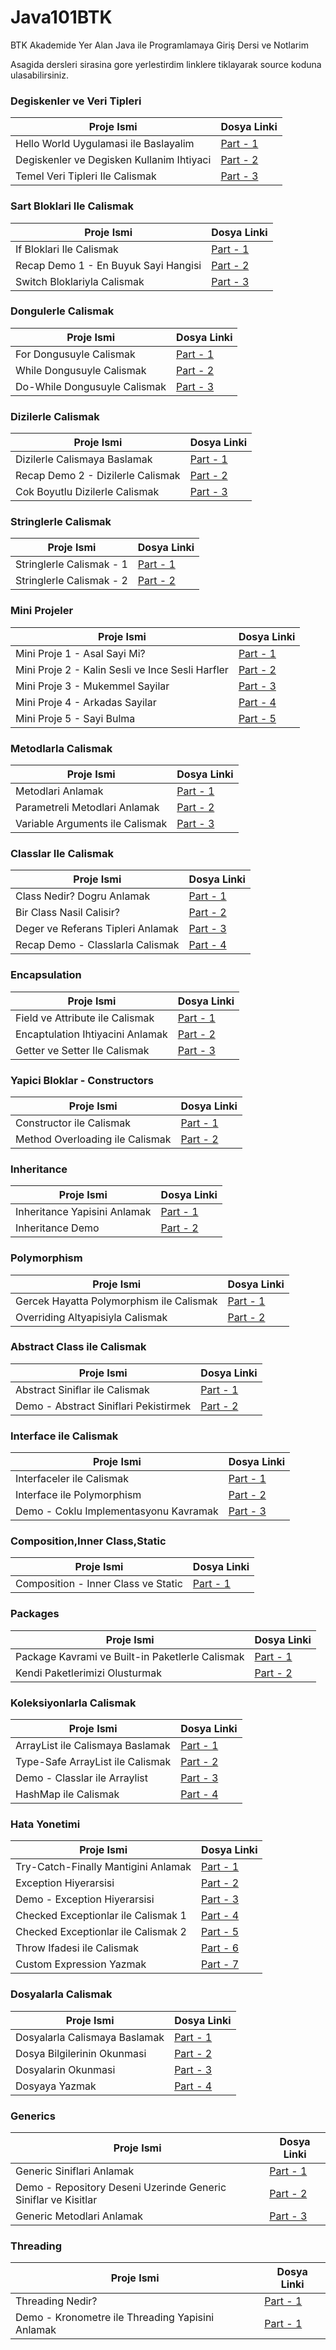 # Java101BTK
BTK Akademide Yer Alan Java ile Programlamaya Giriş Dersi ve Notlarim

Asagida dersleri sirasina gore yerlestirdim linklere tiklayarak source koduna ulasabilirsiniz.


### Degiskenler ve Veri Tipleri

| Proje Ismi                                | Dosya Linki                                                                    |
| ----------------------------------------- | ------------------------------------------------------------------------------ |
| Hello World Uygulamasi ile Baslayalim     | [Part - 1](https://github.com/rrob1n/Java101BTK/blob/main/Ders1/src/Main.java) |
| Degiskenler ve Degisken Kullanim Ihtiyaci | [Part - 2](https://github.com/rrob1n/Java101BTK/blob/main/Ders2/src/Main.java) |
| Temel Veri Tipleri Ile Calismak           | [Part - 3](https://github.com/rrob1n/Java101BTK/blob/main/Ders3/src/Main.java) |

### Sart Bloklari Ile Calismak

| Proje Ismi                           | Dosya Linki                                                                    |
| ------------------------------------ | ------------------------------------------------------------------------------ |
| If Bloklari Ile Calismak             | [Part - 1](https://github.com/rrob1n/Java101BTK/blob/main/Ders4/src/Main.java) |
| Recap Demo 1 - En Buyuk Sayi Hangisi | [Part - 2](https://github.com/rrob1n/Java101BTK/blob/main/Ders5/src/Main.java) |
| Switch Bloklariyla Calismak          | [Part - 3](https://github.com/rrob1n/Java101BTK/blob/main/Ders6/src/Main.java) |

### Dongulerle Calismak

| Proje Ismi                   | Dosya Linki                                                                    |
| ---------------------------- | ------------------------------------------------------------------------------ |
| For Dongusuyle Calismak      | [Part - 1](https://github.com/rrob1n/Java101BTK/blob/main/Ders7/src/Main.java) |
| While Dongusuyle Calismak    | [Part - 2](https://github.com/rrob1n/Java101BTK/blob/main/Ders7/src/Main.java) |
| Do-While Dongusuyle Calismak | [Part - 3](https://github.com/rrob1n/Java101BTK/blob/main/Ders7/src/Main.java) |

### Dizilerle Calismak

| Proje Ismi                        | Dosya Linki                                                                     |
| --------------------------------- | ------------------------------------------------------------------------------- |
| Dizilerle Calismaya Baslamak      | [Part - 1](https://github.com/rrob1n/Java101BTK/tree/main/Ders8/src)            |
| Recap Demo 2 - Dizilerle Calismak | [Part - 2](https://github.com/rrob1n/Java101BTK/blob/main/Ders9/src/Main.java)  |
| Cok Boyutlu Dizilerle Calismak    | [Part - 3](https://github.com/rrob1n/Java101BTK/blob/main/Ders10/src/Main.java) |

### Stringlerle Calismak 

| Proje Ismi               | Dosya Linki                                                                     |
| ------------------------ | ------------------------------------------------------------------------------- |
| Stringlerle Calismak - 1 | [Part - 1](https://github.com/rrob1n/Java101BTK/blob/main/Ders11/src/Main.java) |
| Stringlerle Calismak - 2 | [Part - 2](https://github.com/rrob1n/Java101BTK/blob/main/Ders11/src/Main.java) |

### Mini Projeler

| Proje Ismi                                       | Dosya Linki                                                                     |
| ------------------------------------------------ | ------------------------------------------------------------------------------- |
| Mini Proje 1 - Asal Sayi Mi?                     | [Part - 1](https://github.com/rrob1n/Java101BTK/blob/main/Ders12/src/Main.java) |
| Mini Proje 2 - Kalin Sesli ve Ince Sesli Harfler | [Part - 2](https://github.com/rrob1n/Java101BTK/blob/main/Ders13/src/Main.java) |
| Mini Proje 3 - Mukemmel Sayilar                  | [Part - 3](https://github.com/rrob1n/Java101BTK/blob/main/Ders14/src/Main.java) |
| Mini Proje 4 - Arkadas Sayilar                   | [Part - 4](https://github.com/rrob1n/Java101BTK/blob/main/Ders15/src/Main.java) |
| Mini Proje 5 - Sayi Bulma                        | [Part - 5](https://github.com/rrob1n/Java101BTK/blob/main/Ders16/src/Main.java) |

### Metodlarla Calismak

| Proje Ismi                      | Dosya Linki                                                                     |
| ------------------------------- | ------------------------------------------------------------------------------- |
| Metodlari Anlamak               | [Part - 1](https://github.com/rrob1n/Java101BTK/blob/main/Ders17/src/Main.java) |
| Parametreli Metodlari Anlamak   | [Part - 2](https://github.com/rrob1n/Java101BTK/blob/main/Ders18/src/Main.java) |
| Variable Arguments ile Calismak | [Part - 3](https://github.com/rrob1n/Java101BTK/blob/main/Ders18/src/Main.java) |

### Classlar Ile Calismak

| Proje Ismi | Dosya Linki |
| ---------- | ----------- |
| Class Nedir? Dogru Anlamak | [Part - 1](https://github.com/rrob1n/Java101BTK/tree/main/Ders19/src) |
| Bir Class Nasil Calisir? | [Part - 2](https://github.com/rrob1n/Java101BTK/tree/main/Ders19/src) |
| Deger ve Referans Tipleri Anlamak | [Part - 3](https://github.com/rrob1n/Java101BTK/tree/main/Ders19/src) |
| Recap Demo - Classlarla Calismak | [Part - 4](https://github.com/rrob1n/Java101BTK/tree/main/Ders20/src) |

### Encapsulation 

| Proje Ismi | Dosya Linki |
| ---------- | ----------- |
| Field ve Attribute ile Calismak | [Part - 1](https://github.com/rrob1n/Java101BTK/tree/main/Ders21/src) |
| Encaptulation Ihtiyacini Anlamak | [Part - 2](https://github.com/rrob1n/Java101BTK/tree/main/Ders21/src) |
| Getter ve Setter Ile Calismak | [Part - 3](https://github.com/rrob1n/Java101BTK/tree/main/Ders21/src) |

### Yapici Bloklar - Constructors

| Proje Ismi | Dosya Linki |
| ---------- | ----------- |
| Constructor ile Calismak | [Part - 1](https://github.com/rrob1n/Java101BTK/tree/main/Ders21/src) |
| Method Overloading ile Calismak | [Part - 2](https://github.com/rrob1n/Java101BTK/tree/main/Ders22/src) |

### Inheritance

| Proje Ismi | Dosya Linki |
| ---------- | ----------- |
| Inheritance Yapisini Anlamak | [Part - 1](https://github.com/rrob1n/Java101BTK/tree/main/Ders23/src)|
| Inheritance Demo | [Part - 2](https://github.com/rrob1n/Java101BTK/tree/main/Ders24/src) |

### Polymorphism

| Proje Ismi | Dosya Linki |
| ---------- | ----------- |
| Gercek Hayatta Polymorphism ile Calismak | [Part - 1](https://github.com/rrob1n/Java101BTK/tree/main/Ders25/src) | 
| Overriding Altyapisiyla Calismak | [Part - 2](https://github.com/rrob1n/Java101BTK/tree/main/Ders26/src) |

### Abstract Class ile Calismak

| Proje Ismi | Dosya Linki |
| ---------- | ----------- |
| Abstract Siniflar ile Calismak | [Part - 1](https://github.com/rrob1n/Java101BTK/tree/main/Ders27/src) |
| Demo - Abstract Siniflari Pekistirmek | [Part - 2](https://github.com/rrob1n/Java101BTK/tree/main/Ders28/src) |

### Interface ile Calismak

| Proje Ismi | Dosya Linki |
| ---------- | ----------- |
| Interfaceler ile Calismak | [Part - 1](https://github.com/rrob1n/Java101BTK/tree/main/Ders29/src) |
| Interface ile Polymorphism | [Part - 2](https://github.com/rrob1n/Java101BTK/tree/main/Ders29/src) |
| Demo - Coklu Implementasyonu Kavramak | [Part - 3](https://github.com/rrob1n/Java101BTK/tree/main/Ders30/src) |

### Composition,Inner Class,Static

| Proje Ismi | Dosya Linki |
| ---------- | ----------- |
| Composition - Inner Class ve Static | [Part - 1](https://github.com/rrob1n/Java101BTK/tree/main/Ders31/src) |

### Packages

| Proje Ismi | Dosya Linki |
| ---------- | ----------- |
| Package Kavrami ve Built-in Paketlerle Calismak | [Part - 1](https://github.com/rrob1n/Java101BTK/tree/main/Ders32/src) |
| Kendi Paketlerimizi Olusturmak | [Part - 2](https://github.com/rrob1n/Java101BTK/tree/main/Ders32/src) |

### Koleksiyonlarla Calismak

| Proje Ismi | Dosya Linki |
| ---------- | ----------- |
| ArrayList ile Calismaya Baslamak | [Part - 1](https://github.com/rrob1n/Java101BTK/blob/main/Ders33/src/Main.java) |
| Type-Safe ArrayList ile Calismak| [Part - 2](https://github.com/rrob1n/Java101BTK/blob/main/Ders34/src/Main.java) |
| Demo - Classlar ile Arraylist | [Part - 3](https://github.com/rrob1n/Java101BTK/tree/main/Ders35/src) |
| HashMap ile Calismak | [Part - 4](https://github.com/rrob1n/Java101BTK/blob/main/Ders36/src/Main.java) |

### Hata Yonetimi

| Proje Ismi | Dosya Linki |
| ---------- | ----------- |
| Try-Catch-Finally Mantigini Anlamak | [Part - 1](https://github.com/rrob1n/Java101BTK/blob/main/Ders37/src/Main.java) |
| Exception Hiyerarsisi | [Part - 2](https://external-content.duckduckgo.com/iu/?u=http%3A%2F%2Fi.stack.imgur.com%2FPPjwP.png&f=1&nofb=1&ipt=3bcb9d4b6dc8187c099b7893428870a33e8b3fb03cc686aac4cb0bd2c56ad52c&ipo=images) |
| Demo - Exception Hiyerarsisi | [Part - 3](https://github.com/rrob1n/Java101BTK/blob/main/Ders37/src/Main.java) |
| Checked Exceptionlar ile Calismak 1 | [Part - 4](https://github.com/rrob1n/Java101BTK/blob/main/Ders38/src/Main.java) |
| Checked Exceptionlar ile Calismak 2 | [Part - 5](https://github.com/rrob1n/Java101BTK/blob/main/Ders38/src/Main.java) |
| Throw Ifadesi ile Calismak | [Part - 6](https://github.com/rrob1n/Java101BTK/tree/main/Ders39/src) |
| Custom Expression Yazmak | [Part - 7](https://github.com/rrob1n/Java101BTK/tree/main/Ders39/src) |

### Dosyalarla Calismak

| Proje Ismi | Dosya Linki |
| ---------- | ----------- |
| Dosyalarla Calismaya Baslamak | [Part - 1](https://github.com/rrob1n/Java101BTK/tree/main/Ders40/src) |
| Dosya Bilgilerinin Okunmasi | [Part - 2](https://github.com/rrob1n/Java101BTK/tree/main/Ders40/src) |
| Dosyalarin Okunmasi | [Part - 3](https://github.com/rrob1n/Java101BTK/tree/main/Ders40/src) |
| Dosyaya Yazmak | [Part - 4](https://github.com/rrob1n/Java101BTK/tree/main/Ders40/src) |

### Generics

| Proje Ismi | Dosya Linki |
| ---------- | ----------- |
| Generic Siniflari Anlamak | [Part - 1](https://github.com/rrob1n/Java101BTK/tree/main/Ders41/src) |
| Demo - Repository Deseni Uzerinde Generic Siniflar ve Kisitlar | [Part - 2](https://github.com/rrob1n/Java101BTK/tree/main/Ders42/src) | 
| Generic Metodlari Anlamak | [Part - 3](https://github.com/rrob1n/Java101BTK/tree/main/Ders42/src) |

### Threading

| Proje Ismi | Dosya Linki |
| ---------- | ----------- |
| Threading Nedir? | [Part - 1](https://github.com/rrob1n/Java101BTK/tree/main/Ders43/src) | 
| Demo - Kronometre ile Threading Yapisini Anlamak | [Part - 1](https://github.com/rrob1n/Java101BTK/tree/main/Ders43/src) |